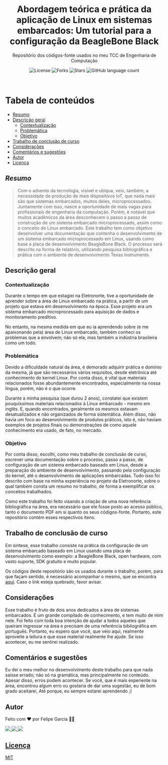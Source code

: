 <h1 align="center">Abordagem teórica e prática da aplicação de Linux em sistemas embarcados: Um tutorial para a configuração da BeagleBone Black</h1>
<p align="center">Repositório dos códigos-fonte usados no meu TCC de Engenharia de Computação </p>

<p align="center">
    <img alt="License" src="https://img.shields.io/github/license/felipegarcia99/Curso-de-Linux-Embarcado">
    <img alt="Forks" src="https://img.shields.io/github/forks/felipegarcia99/Curso-de-Linux-Embarcado">
    <img alt="Stars" src="https://img.shields.io/github/stars/felipegarcia99/Curso-de-Linux-Embarcado">
    <img alt="GitHub language count" src="https://img.shields.io/github/languages/count/felipegarcia99/Curso-de-Linux-Embarcado">
</p>

<br>

Tabela de conteúdos
=================
<!--ts-->
   * [Resumo](#resumo)
   * [Descrição geral](#Descrição-geral)
        * [Contextualização](#Contextualização)
        * [Problemática](#Problemática)
        * [Objetivo](#Objetivo)
   * [Trabalho de conclusão de curso](#Trabalho-de-conclusão-de-curso)
   * [Considerações](#considerações)
   * [Comentários e sugestões](#Comentários-e-sugestões)
   * [Autor](#autor)
   * [Licença](#licença)
<!--te-->

## _Resumo_

> Com o advento da tecnologia, visível e ubíqua, veio, também, a necessidade de produção de mais dispositivos IoT, que nada mais são que sistemas embarcados, muitos deles, microprocessados. Juntamente com isso, nasce a oportunidade de mais vagas para profissionais de engenharia da computação. Porém, é notável que muitos acadêmicos da área desconhecem o passo a passo de construção de um sistema embarcado microprocessado, assim como o conceito de Linux embarcado. Este trabalho tem como objetivo desenvolver uma documentação que contenha o desenvolvimento de um sistema embarcado microprocessado em Linux, usando como base a placa de desenvolvimento BeagleBone Black. O processo será descrito na forma de relatório, utilizando pesquisa bibliográfica e prática com o ambiente de desenvolvimento Texas Instruments.

## Descrição geral

### Contextualização

Durante o tempo em que estagiei na Eletronorte, tive a oportunidade de aprender sobre a área de Linux embarcado na prática, a partir de um projeto que estava em desenvolvimento na época. Esse projeto era um sistema embarcado microprocessado para aquisição de dados e monitoramento preditivo.

No entanto, na mesma medida em que eu ia aprendendo sobre (e me apaixonando pela) área de Linux embarcado, também conheci os problemas que a envolvem; não só ela, mas também a indústria brasileira como um todo. 

### Problemática

Devido a dificuldade natural da área, é demorado adquirir prática e domínio da mesma, já que são necessários vários requisitos, desde eletrônica até conhecimento do kernel Linux. Por conta disso, é vital que materiais relacionados fosse abundantemente encontrados, especialmente na nossa língua, porém, não é o que ocorre.

Durante a minha pesquisa (que durou 2 anos), constatei que existem pouquíssimos materiais relacionados à Linux embarcado - mesmo em inglês. E, quando encontrados, geralmente os mesmos estavam desatualizados e não organizados de forma sistemática. Além disso, não havia um foco ao desenvolvimento de produtos práticos, isto é, não haviam exemplos de projetos finais ou demonstrações de como aquele conhecimento era usado, de fato, no mercado.

### Objetivo

Por conta disso, escolhi, como meu trabalho de conclusão de curso, escrever uma documentação sobre o processo, passo a passo, de configuração de um sistema embarcado baseado em Linux, desde a preparação do ambiente de desenvolvimento, passando pela configuração do kernel, até o desenvolvimento de aplicações embarcadas. Tudo isso foi descrito com base na minha experiência no projeto da Eletronorte, sobre o qual também consta um resumo no trabalho, de forma a exemplificar os conceitos trabalhados.

Como este trabalho foi feito visando a criação de uma nova referência bibliográfica na área, era necessário que ele fosse posto ao acesso público, tanto o documento PDF em si quanto os seus códigos-fonte. Portanto, este repositório contém esses respectivos itens.

## Trabalho de conclusão de curso

Em síntese, esse trabalho consiste na prática da configuração de um sistema embarcado baseado em Linux usando uma placa de desenvolvimento como exemplo: a BeagleBone Black, open hardware, com vasto suporte, SDK gratuito e muito popular. 

Os códigos deste repositório são os usados durante o trabalho, porém, para que façam sentido, é necessário acompanhar o mesmo, que se encontra [aqui](https://drive.google.com/file/d/1RgPurOIAYz15cTSzCj7JkGZ_NMh3Ia7j/view?usp=sharing "O TCC em si"). Caso o link esteja quebrado, favor avisar.

## Considerações

Esse trabalho é fruto de dois anos dedicados a área de sistemas embarcados. É um grande compilado de conhecimento, e tem muito de mim nele. Foi feito com toda boa intenção de ajudar a todos aqueles que queiram ingressar na área e precisam de uma referência bibliográfica em português. Portanto, eu espero que você, que veio aqui, realmente aproveite a leitura e que esse material realmente lhe ajude. Se isso acontecer, eu me sentirei realizado.

## Comentários e sugestões

Eu dei o meu melhor no desenvolvimento deste trabalho para que nada saísse errado; não só na gramática, mas principalmente no conteúdo. Apesar disso, erros podem acontecer. Se você, que é mais experiente na área, encontrou algum erro ou gostaria de dar uma sugestão, eu de bom grado aceitarei, Até porque, eu sempre estarei aprendendo ;)

## Autor

Feito com ❤️ por Felipe Garcia 👋🏽

<a href="https://www.linkedin.com/in/felipegarcia99/">
    <img src="https://img.shields.io/badge/linkedin-%230077B5.svg?&style=for-the-badge&logo=linkedin&logoColor=white" />
<a href="malito:felipe_garcia99@hotmail.com">
    <img src="https://img.shields.io/badge/Microsoft_Outlook-0078D4?style=for-the-badge&logo=microsoft-outlook&logoColor=white" />
<a href="felipe_garcia99">
    <img src="https://img.shields.io/badge/Telegram-2CA5E0?style=for-the-badge&logo=telegram&logoColor=white" />



## Licença

MIT